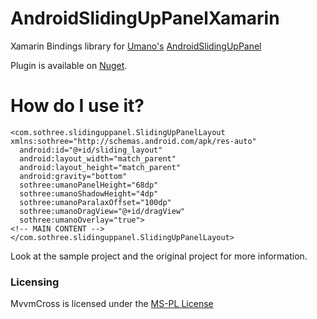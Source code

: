 # AndroidSlidingUpPanelXamarin

Xamarin Bindings library for [Umano's][umano] [AndroidSlidingUpPanel][AndroidSlidingUpPanel]

Plugin is available on [Nuget][Nuget].

How do I use it?
================

    <com.sothree.slidinguppanel.SlidingUpPanelLayout xmlns:sothree="http://schemas.android.com/apk/res-auto"
      android:id="@+id/sliding_layout"
      android:layout_width="match_parent"
      android:layout_height="match_parent"
      android:gravity="bottom"
      sothree:umanoPanelHeight="68dp"
      sothree:umanoShadowHeight="4dp"
      sothree:umanoParalaxOffset="100dp"
      sothree:umanoDragView="@+id/dragView"
      sothree:umanoOverlay="true">
    <!-- MAIN CONTENT -->
    </com.sothree.slidinguppanel.SlidingUpPanelLayout>
    
Look at the sample project and the original project for more information.

### Licensing

MvvmCross is licensed under the [MS-PL License](http://opensource.org/licenses/ms-pl.html)

[umano]: https://github.com/umano
[AndroidSlidingUpPanel]: https://github.com/umano/AndroidSlidingUpPanel
[Nuget]: https://www.nuget.org/packages/Xam.Plugins.Android.SlidingUpPanel/
